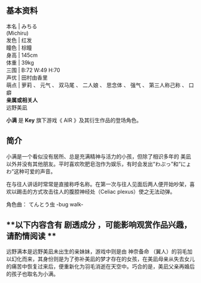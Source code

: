 **基本资料**  
---  
本名  |  みちる    
(Michiru)  
发色  |  红发   
瞳色  |  棕瞳   
身高  |  145cm   
体重  |  39kg   
三围  |  B:72 W:49 H:70   
声优  |  田村由香里   
萌点  |  萝莉  、  元气  、  双马尾  、  二人娘  、  思念体  、  强气  、  第三人称己称  、  口癖   
**亲属或相关人**  
远野美凪  
  
**小满** 是 **Key** 旗下游戏《  AIR  》及其衍生作品的登场角色。

##  简介

小满是一个看似没有居所、总是充满精神与活力的小孩，但除了相识多年的  美凪
以外并没有其他朋友。平时喜欢吹肥皂泡作为娱乐，有时会发出“わぷっ”和“にょわ”这种可爱的声音。

在与往人讲话时常常是直接称呼名称。在第一次与往人见面后两人便开始吵架，喜欢以踢击的方式攻击往人的腹腔神经处（Celiac plexus）使之无法动弹。

角色曲：  てんとう虫 -bug walk-

**以下内容含有 剧透成分  ，可能影响观赏作品兴趣，请酌情阅读 **  
---  
远野满本是远野美凪未出生的亲妹妹，游戏中则是由  神奈备命
（翼人）的羽毛加以幻化而来，其身份则是为了弥补美凪的梦才存在的女孩，在美凪母亲从失去女儿的痛苦中恢复过来后，便重新化为羽毛消逝在天空中。巧合的是，美凪父亲再婚后的孩子也取名为小满。

